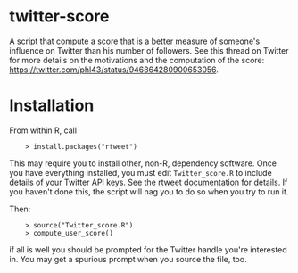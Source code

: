 # twitter-score

A script that compute a score that is a better measure of someone's influence on Twitter than his number of followers. See this thread on Twitter for more details on the motivations and the computation of the score: https://twitter.com/phl43/status/946864280900653056.

# Installation

From within R, call
```
    > install.packages("rtweet")
```

This may require you to install other, non-R, dependency software. Once you
have everything installed, you must edit `Twitter_score.R` to include
details of your Twitter API keys. See the [rtweet documentation](https://rtweet.info/) for details. If you haven't done this, the script will nag you to do
so when you try to run it.

Then:
```
    > source("Twitter_score.R")
    > compute_user_score()
```

if all is well you should be prompted for the Twitter handle you're interested
in. You may get a spurious prompt when you source the file, too.
